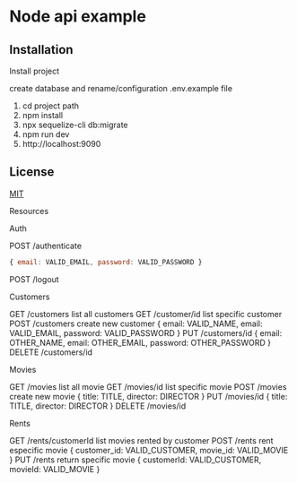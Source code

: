 # Node api example

## Installation

Install project

create database and rename/configuration .env.example file

1. cd project path
2. npm install
3. npx sequelize-cli db:migrate
4. npm run dev
4. http://localhost:9090

## License
[MIT](https://choosealicense.com/licenses/mit/)

Resources

Auth

POST /authenticate 
```javascript
{ email: VALID_EMAIL, password: VALID_PASSWORD }
```
POST /logout

Customers

GET /customers list all customers
GET /customer/id list specific customer
POST /customers create new customer { email: VALID_NAME, email: VALID_EMAIL, password: VALID_PASSWORD }
PUT /customers/id  { email: OTHER_NAME, email: OTHER_EMAIL, password: OTHER_PASSWORD }
DELETE /customers/id

Movies

GET /movies list all movie
GET /movies/id list specific movie
POST /movies create new movie  { title: TITLE, director: DIRECTOR }
PUT /movies/id  { title: TITLE, director: DIRECTOR }
DELETE /movies/id

Rents

GET /rents/customerId list movies rented by customer
POST /rents rent especific movie  { customer_id: VALID_CUSTOMER, movie_id: VALID_MOVIE }
PUT /rents return specific movie  { customerId: VALID_CUSTOMER, movieId: VALID_MOVIE }
